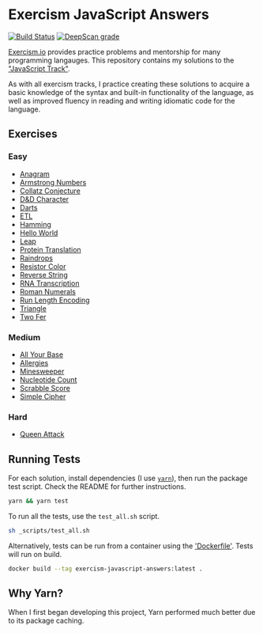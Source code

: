 Exercism JavaScript Answers
================================================================================

[![Build Status](https://travis-ci.com/SLIB53/exercism-javascript-answers.svg?branch=master)](https://travis-ci.com/SLIB53/exercism-javascript-answers)
[![DeepScan grade](https://deepscan.io/api/teams/5096/projects/6886/branches/60468/badge/grade.svg)](https://deepscan.io/dashboard#view=project&tid=5096&pid=6886&bid=60468)

[Exercism.io][exercism] provides practice problems and mentorship for many programming langauges. This repository contains my solutions to the ["JavaScript Track"][exercism-javascript-track].

As with all exercism tracks, I practice creating these solutions to acquire a basic knowledge of the syntax and built-in functionality of the language, as well as improved fluency in reading and writing idiomatic code for the language.

Exercises
--------------------------------------------------------------------------------

### Easy

- [Anagram](anagram)
- [Armstrong Numbers](armstrong-numbers)
- [Collatz Conjecture](collatz-conjecture)
- [D&D Character](dnd-character)
- [Darts](darts)
- [ETL](etl)
- [Hamming](hamming)
- [Hello World](hello-world)
- [Leap](leap)
- [Protein Translation](protein-translation)
- [Raindrops](raindrops)
- [Resistor Color](resistor-color)
- [Reverse String](reverse-string)
- [RNA Transcription](rna-transcription)
- [Roman Numerals](roman-numerals)
- [Run Length Encoding](run-length-encoding)
- [Triangle](triangle)
- [Two Fer](two-fer)


### Medium

- [All Your Base](all-your-base)
- [Allergies](allergies)
- [Minesweeper](minesweeper)
- [Nucleotide Count](nucleotide-count)
- [Scrabble Score](scrabble-score)
- [Simple Cipher](simple-cipher)


### Hard

- [Queen Attack](queen-attack)


Running Tests
--------------------------------------------------------------------------------

For each solution, install dependencies (I use [`yarn`][yarn-homepage]), then run the package test script. Check the README for further instructions.

```sh
yarn && yarn test
```

To run all the tests, use the `test_all.sh` script.

```sh
sh _scripts/test_all.sh
```

Alternatively, tests can be run from a container using the ['Dockerfile'](Dockerfile). Tests will run on build.

```sh
docker build --tag exercism-javascript-answers:latest .
```

Why Yarn?
--------------------------------------------------------------------------------

When I first began developing this project, Yarn performed much better due to its package caching.

[exercism]: https://exercism.io
[exercism-javascript-track]: https://exercism.io/tracks/javascript
[yarn-homepage]: https://yarnpkg.com
